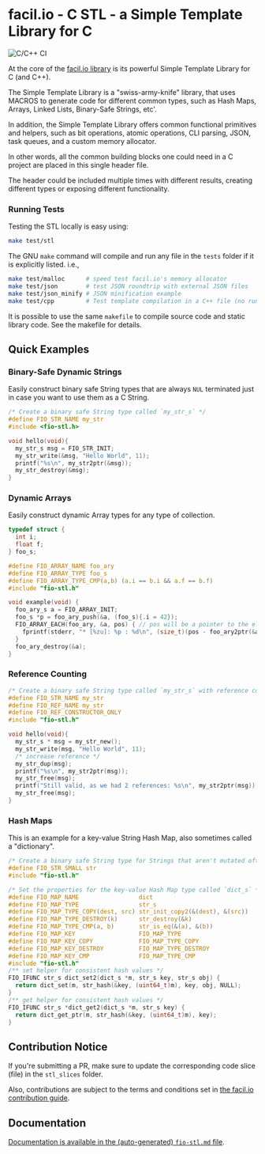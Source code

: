 # facil.io - C STL - a Simple Template Library for C

![C/C++ CI](https://github.com/facil-io/cstl/workflows/C/C++%20CI/badge.svg)

At the core of the [facil.io library](https://facil.io) is its powerful Simple Template Library for C (and C++).

The Simple Template Library is a "swiss-army-knife" library, that uses MACROS to generate code for different common types, such as Hash Maps, Arrays, Linked Lists, Binary-Safe Strings, etc'.

In addition, the Simple Template Library offers common functional primitives and helpers, such as bit operations, atomic operations, CLI parsing, JSON, task queues, and a custom memory allocator.

In other words, all the common building blocks one could need in a C project are placed in this single header file.

The header could be included multiple times with different results, creating different types or exposing different functionality.

### Running Tests

Testing the STL locally is easy using:

```bash
make test/stl
```

The GNU `make` command will compile and run any file in the `tests` folder if it is explicitly listed. i.e.,

```bash
make test/malloc      # speed test facil.io's memory allocator
make test/json        # test JSON roundtrip with external JSON files
make test/json_minify # JSON minification example
make test/cpp         # Test template compilation in a C++ file (no run)... may fail on some compilers
```

It is possible to use the same `makefile` to compile source code and static library code. See the makefile for details.

## Quick Examples

### Binary-Safe Dynamic Strings

Easily construct binary safe String types that are always `NUL` terminated just in case you want to use them as a C String.

```c
/* Create a binary safe String type called `my_str_s` */
#define FIO_STR_NAME my_str
#include <fio-stl.h>

void hello(void){
  my_str_s msg = FIO_STR_INIT;
  my_str_write(&msg, "Hello World", 11);
  printf("%s\n", my_str2ptr(&msg));
  my_str_destroy(&msg);
}
```

### Dynamic Arrays

Easily construct dynamic Array types for any type of collection.

```c
typedef struct {
  int i;
  float f;
} foo_s;

#define FIO_ARRAY_NAME foo_ary
#define FIO_ARRAY_TYPE foo_s
#define FIO_ARRAY_TYPE_CMP(a,b) (a.i == b.i && a.f == b.f)
#include "fio-stl.h"

void example(void) {
  foo_ary_s a = FIO_ARRAY_INIT;
  foo_s *p = foo_ary_push(&a, (foo_s){.i = 42});
  FIO_ARRAY_EACH(foo_ary, &a, pos) { // pos will be a pointer to the element
    fprintf(stderr, "* [%zu]: %p : %d\n", (size_t)(pos - foo_ary2ptr(&a)), pos->i);
  }
  foo_ary_destroy(&a);
}
```

### Reference Counting

```c
/* Create a binary safe String type called `my_str_s` with reference counting */
#define FIO_STR_NAME my_str
#define FIO_REF_NAME my_str
#define FIO_REF_CONSTRUCTOR_ONLY
#include "fio-stl.h"

void hello(void){
  my_str_s * msg = my_str_new();
  my_str_write(msg, "Hello World", 11);
  /* increase reference */
  my_str_dup(msg);
  printf("%s\n", my_str2ptr(msg));
  my_str_free(msg);
  printf("Still valid, as we had 2 references: %s\n", my_str2ptr(msg));
  my_str_free(msg);
}
```

### Hash Maps

This is an example for a key-value String Hash Map, also sometimes called a "dictionary".

```c
/* Create a binary safe String type for Strings that aren't mutated often */
#define FIO_STR_SMALL str
#include "fio-stl.h"

/* Set the properties for the key-value Hash Map type called `dict_s` */
#define FIO_MAP_NAME                 dict
#define FIO_MAP_TYPE                 str_s
#define FIO_MAP_TYPE_COPY(dest, src) str_init_copy2(&(dest), &(src))
#define FIO_MAP_TYPE_DESTROY(k)      str_destroy(&k)
#define FIO_MAP_TYPE_CMP(a, b)       str_is_eq(&(a), &(b))
#define FIO_MAP_KEY                  FIO_MAP_TYPE
#define FIO_MAP_KEY_COPY             FIO_MAP_TYPE_COPY
#define FIO_MAP_KEY_DESTROY          FIO_MAP_TYPE_DESTROY
#define FIO_MAP_KEY_CMP              FIO_MAP_TYPE_CMP
#include "fio-stl.h"
/** set helper for consistent hash values */
FIO_IFUNC str_s dict_set2(dict_s *m, str_s key, str_s obj) {
  return dict_set(m, str_hash(&key, (uint64_t)m), key, obj, NULL);
}
/** get helper for consistent hash values */
FIO_IFUNC str_s *dict_get2(dict_s *m, str_s key) {
  return dict_get_ptr(m, str_hash(&key, (uint64_t)m), key);
}
```


## Contribution Notice

If you're submitting a PR, make sure to update the corresponding code slice (file) in the `stl_slices` folder.

Also, contributions are subject to the terms and conditions set in [the facil.io contribution guide](https://github.com/boazsegev/facil.io/CONTRIBUTING.md). 

## Documentation

[Documentation is available in the (auto-generated) `fio-stl.md` file](fio-stl.md).
